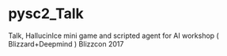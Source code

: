 # pysc2_Talk
Talk, HallucinIce mini game and scripted agent for AI workshop ( Blizzard+Deepmind ) Blizzcon 2017
